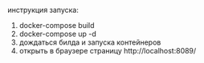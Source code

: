 инструкция запуска:
1. docker-compose build
2. docker-compose up -d
3. дождаться билда и запуска контейнеров
4. открыть в браузере страницу http://localhost:8089/